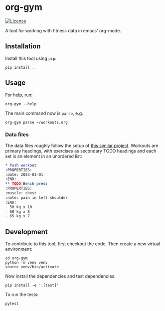 # org-gym

[![License](https://img.shields.io/badge/license-Apache%202.0-blue.svg)](https://github.com/johngarg/org-gym/blob/master/LICENSE)

A tool for working with fitness data in emacs' org-mode.

## Installation

Install this tool using `pip`:

    pip install .

## Usage

For help, run:

    org-gym --help
    
The main command now is `parse`, e.g.

    org-gym parse ~/workouts.org

### Data files

The data files roughly follow the setup of [this similar project](https://github.com/guancio/org-fit). Workouts are primary headings, with exercises as secondary TODO headings and each set is an element in an unordered list:

``` org
* Push workout
:PROPERTIES:
:date: 2023-01-01
:END:
** TODO Bench press
:PROPERTIES:
:muscle: chest
:note: pain in left shoulder
:END:
- 50 kg x 10
- 60 kg x 8
- 65 kg x 7
```

## Development

To contribute to this tool, first checkout the code. Then create a new virtual environment:

    cd org-gym
    python -m venv venv
    source venv/bin/activate

Now install the dependencies and test dependencies:

    pip install -e '.[test]'

To run the tests:

    pytest
